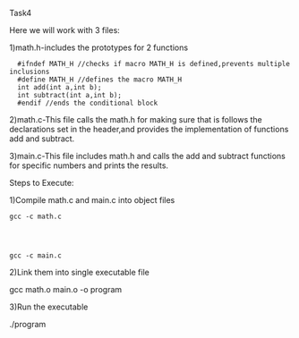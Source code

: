 Task4

Here we will work with 3 files:
 
  1)math.h-includes the prototypes for 2 functions
    
     
      #ifndef MATH_H //checks if macro MATH_H is defined,prevents multiple inclusions
      #define MATH_H //defines the macro MATH_H
      int add(int a,int b);
      int subtract(int a,int b);
      #endif //ends the conditional block



2)math.c-This file calls the math.h for making sure that is follows the declarations set in the header,and provides the implementation of functions add and subtract.



3)main.c-This file includes math.h and calls the add and subtract functions for specific numbers and prints the results.




Steps to Execute:




1)Compile math.c and main.c into object files

   

    
    gcc -c math.c

   
    
    
    gcc -c main.c




2)Link them into single executable file

  
  
   
   
   gcc math.o main.o -o program





3)Run the executable

  
  
  
  
  ./program
